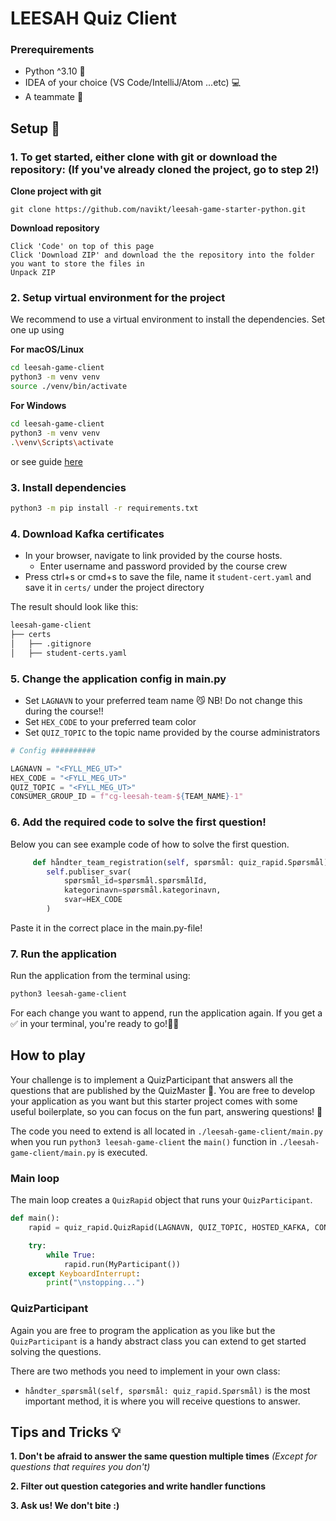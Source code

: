 # LEESAH Quiz Client

<!-- **System overview**
```bash
┌──────────────┐       ┌──────────────┐
│              │       │              │
│              │       │              │
│  Quizboard   │       │  Quizmaster  │
│              │       │              │
│              │       │              │
└──────────────┘       └──────────────┘
│  ▲                   │  ▲
│  │                   │  │
│  │                   │  │
▼  │                   ▼  │
┌──────────────────────────────────────────────────────────────┐
│                      Kafka                                   │
└──────────────────────────────────────────────────────────────┘
▲    │                           ▲    │
│    │                           │    │
│    ▼                           │    ▼
┌──────────────┐                 ┌──────────────┐
│              │                 │              │
│              │                 │              │
│    Team 1    │      .  .  .    │    Team n    │
│              │                 │              │
│              │                 │              │
└──────────────┘                 └──────────────┘
```` -->
### Prerequirements
  - Python ^3.10 🐍
  - IDEA of your choice (VS Code/IntelliJ/Atom ...etc) 💻
  - A teammate 🐶

## Setup 📝
### 1. To get started, either clone with git or download the repository: (If you've already cloned the project, go to step 2!)

**Clone project with git**
```
git clone https://github.com/navikt/leesah-game-starter-python.git
```

**Download repository**
```
Click 'Code' on top of this page
Click 'Download ZIP' and download the the repository into the folder you want to store the files in
Unpack ZIP 
```

### 2. Setup virtual environment for the project

We recommend to use a virtual environment to install the dependencies. Set one up using

**For macOS/Linux**
```bash
cd leesah-game-client
python3 -m venv venv
source ./venv/bin/activate
```

**For Windows**
```bash
cd leesah-game-client
python3 -m venv venv
.\venv\Scripts\activate
```

or see guide [here](https://packaging.python.org/guides/installing-using-pip-and-virtual-environments/#creating-a-virtual-environment)

### 3. Install dependencies 

```bash
python3 -m pip install -r requirements.txt
```

### 4. Download Kafka certificates
- In your browser, navigate to link provided by the course hosts.
  - Enter username and password provided by the course crew
- Press ctrl+s or cmd+s to save the file, name it `student-cert.yaml` and save it in `certs/` under the project directory 

The result should look like this:
```bash
leesah-game-client
├── certs
│   ├── .gitignore
│   ├── student-certs.yaml
```

### 5. Change the application config in main.py

- Set `LAGNAVN` to your preferred team name 😼 NB! Do not change this during the course!!
- Set `HEX_CODE` to your preferred team color
- Set `QUIZ_TOPIC` to the topic name provided by the course administrators

```python
# Config ##########

LAGNAVN = "<FYLL_MEG_UT>"
HEX_CODE = "<FYLL_MEG_UT>"
QUIZ_TOPIC = "<FYLL_MEG_UT>"
CONSUMER_GROUP_ID = f"cg-leesah-team-${TEAM_NAME}-1"
```

### 6. Add the required code to solve the first question!

Below you can see example code of how to solve the first question.

```python
     def håndter_team_registration(self, spørsmål: quiz_rapid.Spørsmål):
        self.publiser_svar(
            spørsmål_id=spørsmål.spørsmålId, 
            kategorinavn=spørsmål.kategorinavn, 
            svar=HEX_CODE
        )
```

Paste it in the correct place in the main.py-file!

### 7. Run the application

Run the application from the terminal using:

```bash
python3 leesah-game-client
```

For each change you want to append, run the application again.
If you get a ✅ in your terminal, you're ready to go!👍🏼

## How to play
Your challenge is to implement a QuizParticipant that answers all the questions that are
published by the QuizMaster 🧙. You are free to develop your application as you want but this starter project comes with 
some useful boilerplate, so you can focus on the fun part, answering questions! 🎉

The code you need to extend is all located in `./leesah-game-client/main.py` when you run `python3 leesah-game-client` 
the `main()` function in `./leesah-game-client/main.py` is executed.

### Main loop
The main loop creates a `QuizRapid` object that runs your `QuizParticipant`. 

```python
def main():
    rapid = quiz_rapid.QuizRapid(LAGNAVN, QUIZ_TOPIC, HOSTED_KAFKA, CONSUMER_GROUP_ID, False)

    try:
        while True:
            rapid.run(MyParticipant())
    except KeyboardInterrupt:
        print("\nstopping...")

```

### QuizParticipant
Again you are free to program the application as you like but the `QuizParticipant` is a handy abstract class you
can extend to get started solving the questions.

There are two methods you need to implement in your own class: 

- `håndter_spørsmål(self, spørsmål: quiz_rapid.Spørsmål)` is the most important method, it is where you will receive questions to answer.


## Tips and Tricks 💡

**1. Don't be afraid to answer the same question multiple times** *(Except for questions that requires you don't)*

**2. Filter out question categories and write handler functions**

**3. Ask us! We don't bite :)**

